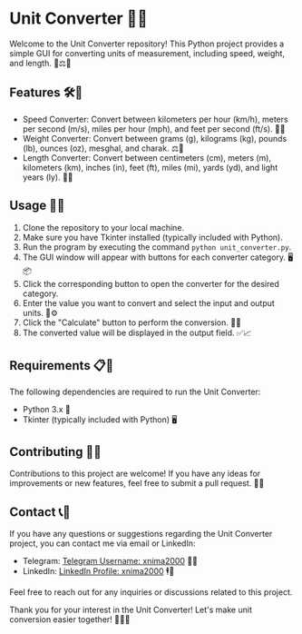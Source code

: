 # Unit Converter 📐🔄

Welcome to the Unit Converter repository! This Python project provides a simple GUI for converting units of measurement, including speed, weight, and length. 🚀⚖️📏

## Features 🛠️🔢

- Speed Converter: Convert between kilometers per hour (km/h), meters per second (m/s), miles per hour (mph), and feet per second (ft/s). 🏃💨
- Weight Converter: Convert between grams (g), kilograms (kg), pounds (lb), ounces (oz), mesghal, and charak. ⚖️🔢
- Length Converter: Convert between centimeters (cm), meters (m), kilometers (km), inches (in), feet (ft), miles (mi), yards (yd), and light years (ly). 📏✨

## Usage 🚀🔰

1. Clone the repository to your local machine.
2. Make sure you have Tkinter installed (typically included with Python).
3. Run the program by executing the command `python unit_converter.py`.
4. The GUI window will appear with buttons for each converter category. 🖥️📦
5. Click the corresponding button to open the converter for the desired category.
6. Enter the value you want to convert and select the input and output units. 🔢⚙️
7. Click the "Calculate" button to perform the conversion. 🔄🔢
8. The converted value will be displayed in the output field. ✅📈

## Requirements 📋🔧

The following dependencies are required to run the Unit Converter:

- Python 3.x 🐍
- Tkinter (typically included with Python) 🖥️

## Contributing 👥🤝

Contributions to this project are welcome! If you have any ideas for improvements or new features, feel free to submit a pull request. 🙌🔧

## Contact 📞📧

If you have any questions or suggestions regarding the Unit Converter project, you can contact me via email or LinkedIn:

- Telegram: [Telegram Username: xnima2000](https://t.me/xnima2000) 📱💬
- LinkedIn: [LinkedIn Profile: xnima2000](linkedin.com/in/xnima2000) 🕴️📎

Feel free to reach out for any inquiries or discussions related to this project.

Thank you for your interest in the Unit Converter! Let's make unit conversion easier together! 🚀📐🔢

